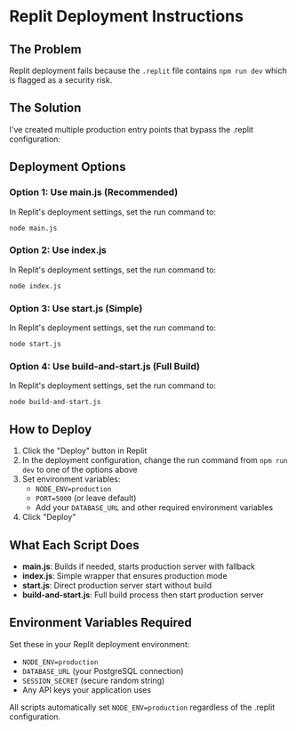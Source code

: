 # Replit Deployment Instructions

## The Problem
Replit deployment fails because the `.replit` file contains `npm run dev` which is flagged as a security risk.

## The Solution
I've created multiple production entry points that bypass the .replit configuration:

## Deployment Options

### Option 1: Use main.js (Recommended)
In Replit's deployment settings, set the run command to:
```
node main.js
```

### Option 2: Use index.js
In Replit's deployment settings, set the run command to:
```
node index.js
```

### Option 3: Use start.js (Simple)
In Replit's deployment settings, set the run command to:
```
node start.js
```

### Option 4: Use build-and-start.js (Full Build)
In Replit's deployment settings, set the run command to:
```
node build-and-start.js
```

## How to Deploy

1. Click the "Deploy" button in Replit
2. In the deployment configuration, change the run command from `npm run dev` to one of the options above
3. Set environment variables:
   - `NODE_ENV=production`
   - `PORT=5000` (or leave default)
   - Add your `DATABASE_URL` and other required environment variables
4. Click "Deploy"

## What Each Script Does

- **main.js**: Builds if needed, starts production server with fallback
- **index.js**: Simple wrapper that ensures production mode
- **start.js**: Direct production server start without build
- **build-and-start.js**: Full build process then start production server

## Environment Variables Required

Set these in your Replit deployment environment:
- `NODE_ENV=production`
- `DATABASE_URL` (your PostgreSQL connection)
- `SESSION_SECRET` (secure random string)
- Any API keys your application uses

All scripts automatically set `NODE_ENV=production` regardless of the .replit configuration.